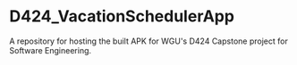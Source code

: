 # D424_VacationSchedulerApp
A repository for hosting the built APK for WGU's D424 Capstone project for Software Engineering.
